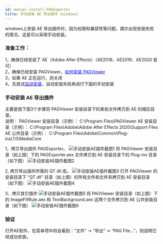 ```yaml
---
id: manual-install-PAGExporter
title: 手动安装 AE 导出插件（windows）
---
```


windows上安装 AE 导出插件时，因为权限和兼容性等问题，偶尔出现安装失败的情况，这是可以采用手动安装。

### 准备工作：
1，确保已经安装了 AE（Adobe After Effects）（AE2018、AE2019、AE2020 皆可）<br/>
2，确保已经安装 PAGViewer。[<font color=blue>如何安装 PAGViewer</font>](/docs/install.html)<br/>
3，如果 AE 正在运行，则关闭<br/>
4，先尝试[<font color=blue>自动安装</font>](/docs/install-PAGExporter.html)，自动安装失败再进行下面的手动安装

### 手动安装 AE 导出插件
主要是按下面3个步骤将 PAGViewer 安装目录下的某些文件拷贝到 AE 的相应目录。<br/>
说明：
    PAGViewer 安装目录（示例）： C:\Program Files\PAGViewer
    AE 安装目录（示例）： C:\Program Files\Adobe\Adobe After Effects 2020\Support Files
    AE 公共目录（示例）： C:\Program Files\Adobe\Common\Plug-ins\7.0\MediaCore

1，拷贝导出插件 PAGExporter。
![手动安装AE插件截图1](/img/docs/manual-install-PAGExporter1.jpg)
    将 PAGViewer 安装目录（如上图）下的 PAGExporter.aex 文件拷贝到 AE 安装目录下的 Plug-ins 目录（如下图）
![手动安装AE插件截图2](/img/docs/manual-install-PAGExporter2.jpg)

2, 拷贝导出插件所需的 QT dll 库。
![手动安装AE插件截图3](/img/docs/manual-install-PAGExporter3.jpg)
    打开 PAGViewer 的安装目录下 "QT dll" 目录（如上图）的所有文件和文件夹拷贝到 AE 安装目录（如下图）
![手动安装AE插件截图4](/img/docs/manual-install-PAGExporter4.jpg)

3、拷贝其它插件 
![手动安装AE插件截图5](/img/docs/manual-install-PAGExporter5.jpg)
    将 PAGViewer 安装目录（如上图）下的 ImageFillRule.aex 和 TextBackground.aex 这两个文件拷贝到 AE 公共安装目录（如下图）
![手动安装AE插件截图6](/img/docs/manual-install-PAGExporter6.jpg)

### 验证
  打开AE软件，在菜单项中将会看到：“文件” -> “导出” -> “PAG File...”，则说明已经成功安装。
